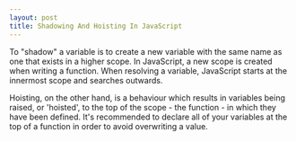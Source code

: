 ```yaml
---
layout: post
title: Shadowing And Hoisting In JavaScript
---
```


To "shadow" a variable is to create a new variable with the same name as one that exists in a higher scope. In JavaScript, a new scope is created when writing a function. When resolving a variable, JavaScript starts at the innermost scope and searches outwards.

Hoisting, on the other hand, is a behaviour which results in variables being raised, or 'hoisted', to the top of the scope - the function - in which they have been defined. It's recommended to declare all of your variables at the top of a function in order to avoid overwriting a value.